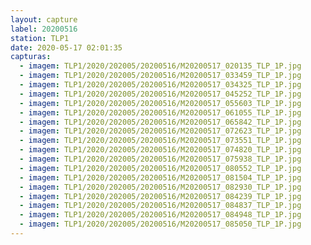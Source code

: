 ```yaml
---
layout: capture
label: 20200516
station: TLP1
date: 2020-05-17 02:01:35
capturas:
  - imagem: TLP1/2020/202005/20200516/M20200517_020135_TLP_1P.jpg
  - imagem: TLP1/2020/202005/20200516/M20200517_033459_TLP_1P.jpg
  - imagem: TLP1/2020/202005/20200516/M20200517_034325_TLP_1P.jpg
  - imagem: TLP1/2020/202005/20200516/M20200517_045252_TLP_1P.jpg
  - imagem: TLP1/2020/202005/20200516/M20200517_055603_TLP_1P.jpg
  - imagem: TLP1/2020/202005/20200516/M20200517_061055_TLP_1P.jpg
  - imagem: TLP1/2020/202005/20200516/M20200517_065842_TLP_1P.jpg
  - imagem: TLP1/2020/202005/20200516/M20200517_072623_TLP_1P.jpg
  - imagem: TLP1/2020/202005/20200516/M20200517_073551_TLP_1P.jpg
  - imagem: TLP1/2020/202005/20200516/M20200517_074820_TLP_1P.jpg
  - imagem: TLP1/2020/202005/20200516/M20200517_075938_TLP_1P.jpg
  - imagem: TLP1/2020/202005/20200516/M20200517_080552_TLP_1P.jpg
  - imagem: TLP1/2020/202005/20200516/M20200517_081504_TLP_1P.jpg
  - imagem: TLP1/2020/202005/20200516/M20200517_082930_TLP_1P.jpg
  - imagem: TLP1/2020/202005/20200516/M20200517_084239_TLP_1P.jpg
  - imagem: TLP1/2020/202005/20200516/M20200517_084837_TLP_1P.jpg
  - imagem: TLP1/2020/202005/20200516/M20200517_084948_TLP_1P.jpg
  - imagem: TLP1/2020/202005/20200516/M20200517_085050_TLP_1P.jpg
---
```


